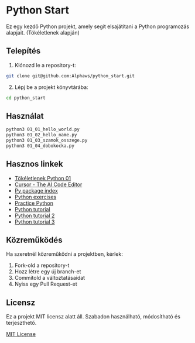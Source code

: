 # Python Start

Ez egy kezdő Python projekt, amely segít elsajátítani a Python programozás alapjait. (Tökéletlenek alapján)

## Telepítés

1. Klónozd le a repository-t:
```bash
git clone git@github.com:Alphaws/python_start.git
```

2. Lépj be a projekt könyvtárába:
```bash
cd python_start
```

## Használat

```bash
python3 01_01_hello_world.py
python3 01_02_hello_name.py
python3 01_03_szamok_osszege.py
python3 01_04_dobokocka.py
```

## Hasznos linkek

- [Tökéletlenek Python 01](https://www.youtube.com/watch?v=4tFhVLQuHOM&t=28s&ab_channel=T%C3%B6k%C3%A9letlenek)
- [Cursor - The AI Code Editor](https://www.cursor.com/)
- [Py package index](https://pypi.org/)
- [Python exercises](https://www.geeksforgeeks.org/python-exercises-practice-questions-and-solutions/)
- [Practice Python](https://www.practicepython.org/)
- [Python tutorial](https://www.learnpython.org/)
- [Python tutorial 2](https://www.w3schools.com/python/)
- [Python tutorial 3](https://www.programiz.com/python-programming)

## Közreműködés

Ha szeretnél közreműködni a projektben, kérlek:
1. Fork-old a repository-t
2. Hozz létre egy új branch-et
3. Commitold a változtatásaidat
4. Nyiss egy Pull Request-et

## Licensz

Ez a projekt MIT licensz alatt áll. Szabadon használható, módosítható és terjeszthető.

[MIT License](https://opensource.org/licenses/MIT)
